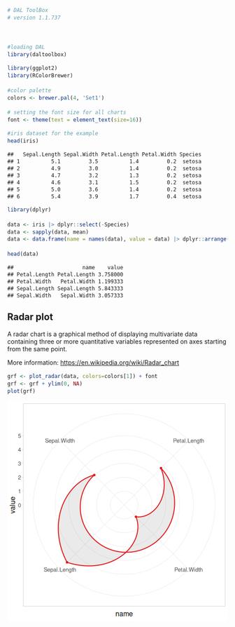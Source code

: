 
``` r
# DAL ToolBox
# version 1.1.737



#loading DAL
library(daltoolbox) 
```


``` r
library(ggplot2)
library(RColorBrewer)

#color palette
colors <- brewer.pal(4, 'Set1')

# setting the font size for all charts
font <- theme(text = element_text(size=16))
```


``` r
#iris dataset for the example
head(iris)
```

```
##   Sepal.Length Sepal.Width Petal.Length Petal.Width Species
## 1          5.1         3.5          1.4         0.2  setosa
## 2          4.9         3.0          1.4         0.2  setosa
## 3          4.7         3.2          1.3         0.2  setosa
## 4          4.6         3.1          1.5         0.2  setosa
## 5          5.0         3.6          1.4         0.2  setosa
## 6          5.4         3.9          1.7         0.4  setosa
```


``` r
library(dplyr)

data <- iris |> dplyr::select(-Species) 
data <- sapply(data, mean)
data <- data.frame(name = names(data), value = data) |> dplyr::arrange(name)

head(data)
```

```
##                      name    value
## Petal.Length Petal.Length 3.758000
## Petal.Width   Petal.Width 1.199333
## Sepal.Length Sepal.Length 5.843333
## Sepal.Width   Sepal.Width 3.057333
```

## Radar plot

A radar chart is a graphical method of displaying multivariate data containing three or more quantitative variables represented on axes starting from the same point. 

More information: https://en.wikipedia.org/wiki/Radar_chart


``` r
grf <- plot_radar(data, colors=colors[1]) + font
grf <- grf + ylim(0, NA)
plot(grf)
```

![plot of chunk unnamed-chunk-5](fig/grf_radar/unnamed-chunk-5-1.png)

